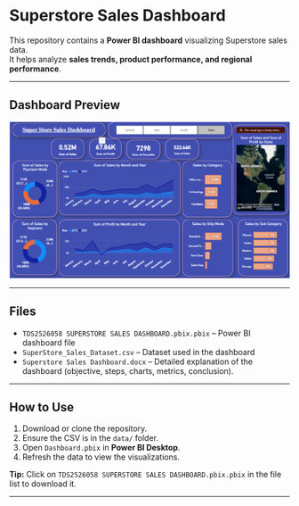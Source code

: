 # Superstore Sales Dashboard

This repository contains a **Power BI dashboard** visualizing Superstore sales data.  
It helps analyze **sales trends, product performance, and regional performance**.

---

## Dashboard Preview

![Dashboard Preview](dashboard.png)

---

## Files

- `TDS2526058 SUPERSTORE SALES DASHBOARD.pbix.pbix` – Power BI dashboard file  
- `SuperStore_Sales_Dataset.csv` – Dataset used in the dashboard
- `Superstore Sales Dashboard.docx` – Detailed explanation of the dashboard (objective, steps, charts, metrics, conclusion).


---

## How to Use

1. Download or clone the repository.  
2. Ensure the CSV is in the `data/` folder.  
3. Open `Dashboard.pbix` in **Power BI Desktop**.  
4. Refresh the data to view the visualizations.  

**Tip:** Click on `TDS2526058 SUPERSTORE SALES DASHBOARD.pbix.pbix` in the file list to download it.

---
